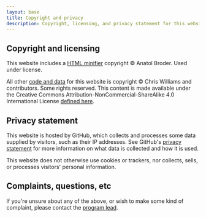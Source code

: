 ```yaml
---
layout: base
title: Copyright and privacy
description: Copyright, licensing, and privacy statement for this website
---
```


## Copyright and licensing

This website includes a [HTML minifier](https://jch.penibelst.de/) copyright &copy; Anatol Broder. Used under license.

All other [code and data](https://github.com/diodesign/diodesign.github.io) for this website is copyright &copy; Chris Williams and contributors. Some rights reserved. This content is made available under the Creative Commons Attribution-NonCommercial-ShareAlike 4.0 International License [defined here](https://creativecommons.org/licenses/by-nc-sa/4.0/).

## Privacy statement

This website is hosted by GitHub, which collects and processes some data supplied by visitors, such as their IP addresses. See GitHub's [privacy statement](https://docs.github.com/en/site-policy/privacy-policies/github-privacy-statement) for more information on what data is collected and how it is used.

This website does not otherwise use cookies or trackers, nor collects, sells, or processes visitors' personal information.

## Complaints, questions, etc

If you're unsure about any of the above, or wish to make some kind of complaint, please contact the [program lead](/about/cwilliams/).